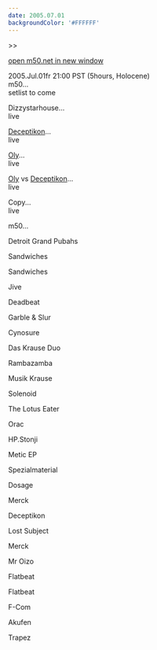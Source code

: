 ```yaml
---
date: 2005.07.01
backgroundColor: '#FFFFFF'
---
```


\>>

[open m50.net in new window](http://m50.net/)

2005.Jul.01fr 21:00 PST (5hours, Holocene)  
m50...  
setlist to come  

Dizzystarhouse...  
live  

[Deceptikon](http://www.deceptikon.net/)...  
live  

[Oly](http://www.oly.cc/)...  
live  

[Oly](http://www.oly.cc/) vs [Deceptikon](http://www.deceptikon.net/)...  
live  

Copy...  
live  

m50...  

Detroit Grand Pubahs

Sandwiches

Sandwiches

Jive

Deadbeat

Garble & Slur

Cynosure

Das Krause Duo

Rambazamba

Musik Krause

Solenoid

The Lotus Eater

Orac

HP.Stonji

Metic EP

Spezialmaterial

Dosage

Merck

Deceptikon

Lost Subject

Merck

Mr Oizo

Flatbeat

Flatbeat

F-Com

Akufen

Trapez